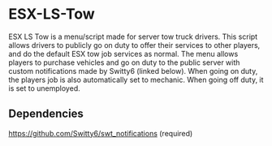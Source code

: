 # ESX-LS-Tow
ESX LS Tow is a menu/script made for server tow truck drivers. This script allows drivers to publicly go on duty to offer their services to other players, and do the default
ESX tow job services as normal. The menu allows players to purchase vehicles and go on duty to the public server with custom notifications made by Switty6 (linked below).
When going on duty, the players job is also automatically set to mechanic. When going off duty, it is set to unemployed.




## Dependencies
https://github.com/Switty6/swt_notifications (required)
